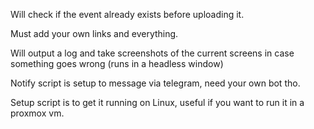Will check if the event already exists before uploading it.

Must add your own links and everything.

Will output a log and take screenshots of the current screens in case something goes wrong (runs in a headless window)

Notify script is setup to message via telegram, need your own bot tho.

Setup script is to get it running on Linux, useful if you want to run it in a proxmox vm.
